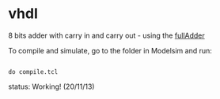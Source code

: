 vhdl
====

8 bits adder with carry in and carry out - using the [fullAdder](ttps://github.com/dalmago/vhdl/tree/master/fullAdder)

To compile and simulate, go to the folder in Modelsim and run:

<code>
do compile.tcl
</code>

status: Working! (20/11/13)
